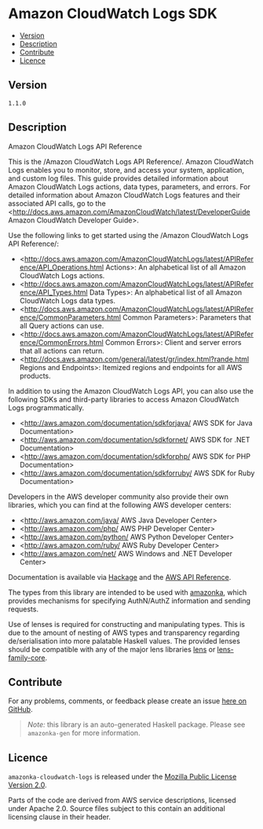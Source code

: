 # Amazon CloudWatch Logs SDK

* [Version](#version)
* [Description](#description)
* [Contribute](#contribute)
* [Licence](#licence)


## Version

`1.1.0`


## Description

Amazon CloudWatch Logs API Reference

This is the /Amazon CloudWatch Logs API Reference/. Amazon CloudWatch
Logs enables you to monitor, store, and access your system, application,
and custom log files. This guide provides detailed information about
Amazon CloudWatch Logs actions, data types, parameters, and errors. For
detailed information about Amazon CloudWatch Logs features and their
associated API calls, go to the
<http://docs.aws.amazon.com/AmazonCloudWatch/latest/DeveloperGuide Amazon CloudWatch Developer Guide>.

Use the following links to get started using the /Amazon CloudWatch Logs
API Reference/:

-   <http://docs.aws.amazon.com/AmazonCloudWatchLogs/latest/APIReference/API_Operations.html Actions>:
    An alphabetical list of all Amazon CloudWatch Logs actions.
-   <http://docs.aws.amazon.com/AmazonCloudWatchLogs/latest/APIReference/API_Types.html Data Types>:
    An alphabetical list of all Amazon CloudWatch Logs data types.
-   <http://docs.aws.amazon.com/AmazonCloudWatchLogs/latest/APIReference/CommonParameters.html Common Parameters>:
    Parameters that all Query actions can use.
-   <http://docs.aws.amazon.com/AmazonCloudWatchLogs/latest/APIReference/CommonErrors.html Common Errors>:
    Client and server errors that all actions can return.
-   <http://docs.aws.amazon.com/general/latest/gr/index.html?rande.html Regions and Endpoints>:
    Itemized regions and endpoints for all AWS products.

In addition to using the Amazon CloudWatch Logs API, you can also use
the following SDKs and third-party libraries to access Amazon CloudWatch
Logs programmatically.

-   <http://aws.amazon.com/documentation/sdkforjava/ AWS SDK for Java Documentation>
-   <http://aws.amazon.com/documentation/sdkfornet/ AWS SDK for .NET Documentation>
-   <http://aws.amazon.com/documentation/sdkforphp/ AWS SDK for PHP Documentation>
-   <http://aws.amazon.com/documentation/sdkforruby/ AWS SDK for Ruby Documentation>

Developers in the AWS developer community also provide their own
libraries, which you can find at the following AWS developer centers:

-   <http://aws.amazon.com/java/ AWS Java Developer Center>
-   <http://aws.amazon.com/php/ AWS PHP Developer Center>
-   <http://aws.amazon.com/python/ AWS Python Developer Center>
-   <http://aws.amazon.com/ruby/ AWS Ruby Developer Center>
-   <http://aws.amazon.com/net/ AWS Windows and .NET Developer Center>

Documentation is available via [Hackage](http://hackage.haskell.org/package/amazonka-cloudwatch-logs)
and the [AWS API Reference](http://docs.aws.amazon.com/AmazonCloudWatchLogs/latest/APIReference/Welcome.html).

The types from this library are intended to be used with [amazonka](http://hackage.haskell.org/package/amazonka),
which provides mechanisms for specifying AuthN/AuthZ information and sending requests.

Use of lenses is required for constructing and manipulating types.
This is due to the amount of nesting of AWS types and transparency regarding
de/serialisation into more palatable Haskell values.
The provided lenses should be compatible with any of the major lens libraries
[lens](http://hackage.haskell.org/package/lens) or [lens-family-core](http://hackage.haskell.org/package/lens-family-core).

## Contribute

For any problems, comments, or feedback please create an issue [here on GitHub](https://github.com/brendanhay/amazonka/issues).

> _Note:_ this library is an auto-generated Haskell package. Please see `amazonka-gen` for more information.


## Licence

`amazonka-cloudwatch-logs` is released under the [Mozilla Public License Version 2.0](http://www.mozilla.org/MPL/).

Parts of the code are derived from AWS service descriptions, licensed under Apache 2.0.
Source files subject to this contain an additional licensing clause in their header.
